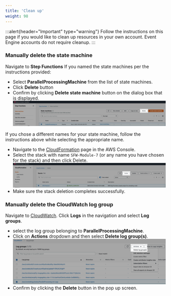 ```yaml
---
title: 'Clean up'
weight: 98
---
```


:::alert{header="Important" type="warning"}
Follow the instructions on this page if you would like to clean up resources in your own account. Event Engine accounts do not require cleanup.
:::

### Manually delete the state machine

Navigate to **Step Functions**
If you named the state machines per the instructions provided:

- Select **ParallelProcessingMachine** from the list of state machines.
- Click **Delete** button
- Confirm by clicking **Delete state machine** button on the dialog box that is displayed.
  ![Statemachine delete](/static/img/module-7/manual-delete-sm.png)

If you chose a different names for your state machine, follow the instructions above while selecting the appropriate name.

- Navigate to the [CloudFormation](https://console.aws.amazon.com/cloudformation/home) page in the AWS Console.
- Select the stack with name `SFW-Module-7` (or any name you have chosen for the stack) and then click Delete.
  ![CloudFormation exclusão](/static/img/setup/setup-cloudformation-delete.png)
- Make sure the stack deletion completes successfully.

### Manually delete the CloudWatch log group

Navigate to [CloudWatch](https://console.aws.amazon.com/cloudwatch/home). Click **Logs** in the navigation and select **Log groups**.

- select the log group belonging to **ParallelProcessingMachine**.
- Click on **Actions** dropdown and then select **Delete log group(s)**.
  ![Cloudwatch loggroup delete](/static/img/module-7/cloudwatch-cleanup.png)
- Confirm by clicking the **Delete** button in the pop up screen.
